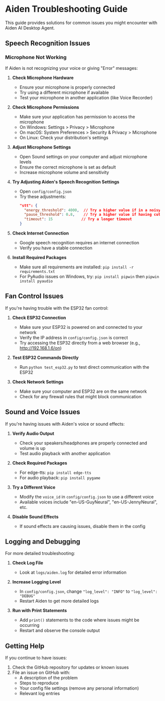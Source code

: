 # Aiden Troubleshooting Guide

This guide provides solutions for common issues you might encounter with Aiden AI Desktop Agent.

## Speech Recognition Issues

### Microphone Not Working

If Aiden is not recognizing your voice or giving "Error" messages:

1. **Check Microphone Hardware**
   - Ensure your microphone is properly connected
   - Try using a different microphone if available
   - Test your microphone in another application (like Voice Recorder)

2. **Check Microphone Permissions**
   - Make sure your application has permission to access the microphone
   - On Windows: Settings > Privacy > Microphone
   - On macOS: System Preferences > Security & Privacy > Microphone
   - On Linux: Check your distribution's settings

3. **Adjust Microphone Settings**
   - Open Sound settings on your computer and adjust microphone levels
   - Ensure the correct microphone is set as default
   - Increase microphone volume and sensitivity

4. **Try Adjusting Aiden's Speech Recognition Settings**
   - Open `config/config.json`
   - Try these adjustments:
     ```json
     "stt": {
       "energy_threshold": 4000,  // Try a higher value if in a noisy environment
       "pause_threshold": 0.8,    // Try a higher value if having cutoff issues
       "timeout": 15             // Try a longer timeout
     }
     ```

5. **Check Internet Connection**
   - Google speech recognition requires an internet connection
   - Verify you have a stable connection

6. **Install Required Packages**
   - Make sure all requirements are installed: `pip install -r requirements.txt`
   - For PyAudio issues on Windows, try: `pip install pipwin` then `pipwin install pyaudio`

## Fan Control Issues

If you're having trouble with the ESP32 fan control:

1. **Check ESP32 Connection**
   - Make sure your ESP32 is powered on and connected to your network
   - Verify the IP address in `config/config.json` is correct
   - Try accessing the ESP32 directly from a web browser (e.g., http://192.168.1.6/on)

2. **Test ESP32 Commands Directly**
   - Run `python test_esp32.py` to test direct communication with the ESP32

3. **Check Network Settings**
   - Make sure your computer and ESP32 are on the same network
   - Check for any firewall rules that might block communication

## Sound and Voice Issues

If you're having issues with Aiden's voice or sound effects:

1. **Verify Audio Output**
   - Check your speakers/headphones are properly connected and volume is up
   - Test audio playback with another application

2. **Check Required Packages**
   - For edge-tts: `pip install edge-tts`
   - For audio playback: `pip install pygame`

3. **Try a Different Voice**
   - Modify the `voice_id` in `config/config.json` to use a different voice
   - Available voices include "en-US-GuyNeural", "en-US-JennyNeural", etc.

4. **Disable Sound Effects**
   - If sound effects are causing issues, disable them in the config

## Logging and Debugging

For more detailed troubleshooting:

1. **Check Log File**
   - Look at `logs/aiden.log` for detailed error information

2. **Increase Logging Level**
   - In `config/config.json`, change `"log_level": "INFO"` to `"log_level": "DEBUG"`
   - Restart Aiden to get more detailed logs

3. **Run with Print Statements**
   - Add `print()` statements to the code where issues might be occurring
   - Restart and observe the console output

## Getting Help

If you continue to have issues:

1. Check the GitHub repository for updates or known issues
2. File an issue on GitHub with:
   - A description of the problem
   - Steps to reproduce
   - Your config file settings (remove any personal information)
   - Relevant log entries
